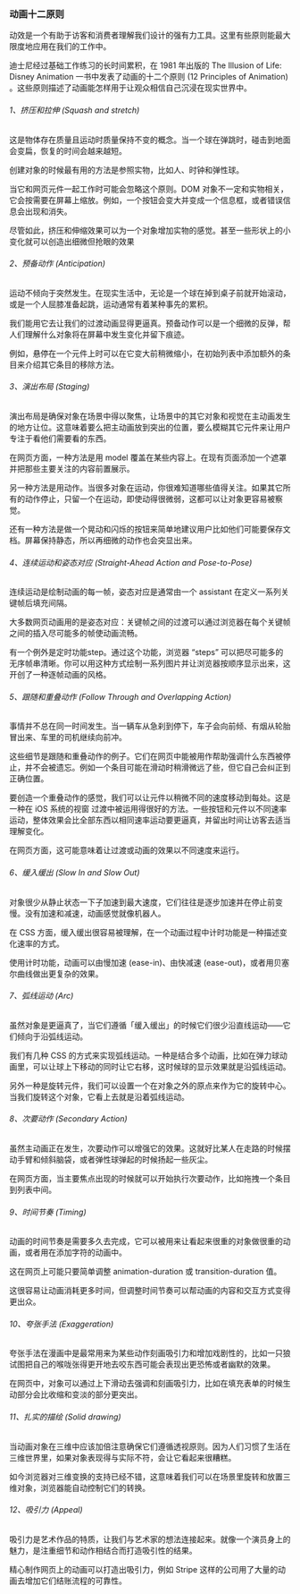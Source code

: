 ### 动画十二原则

动效是一个有助于访客和消费者理解我们设计的强有力工具。这里有些原则能最大限度地应用在我们的工作中。

迪士尼经过基础工作练习的长时间累积，在 1981 年出版的 The Illusion of Life: Disney Animation 一书中发表了动画的十二个原则 (12 Principles of Animation) 。这些原则描述了动画能怎样用于让观众相信自己沉浸在现实世界中。

###### 1、挤压和拉伸 (Squash and stretch)
这是物体存在质量且运动时质量保持不变的概念。当一个球在弹跳时，碰击到地面会变扁，恢复的时间会越来越短。

创建对象的时候最有用的方法是参照实物，比如人、时钟和弹性球。

当它和网页元件一起工作时可能会忽略这个原则。DOM 对象不一定和实物相关，它会按需要在屏幕上缩放。例如，一个按钮会变大并变成一个信息框，或者错误信息会出现和消失。

尽管如此，挤压和伸缩效果可以为一个对象增加实物的感觉。甚至一些形状上的小变化就可以创造出细微但抢眼的效果

###### 2、预备动作 (Anticipation)
运动不倾向于突然发生。在现实生活中，无论是一个球在掉到桌子前就开始滚动，或是一个人屈膝准备起跳，运动通常有着某种事先的累积。

我们能用它去让我们的过渡动画显得更逼真。预备动作可以是一个细微的反弹，帮人们理解什么对象将在屏幕中发生变化并留下痕迹。

例如，悬停在一个元件上时可以在它变大前稍微缩小，在初始列表中添加额外的条目来介绍其它条目的移除方法。

###### 3、演出布局 (Staging)
演出布局是确保对象在场景中得以聚焦，让场景中的其它对象和视觉在主动画发生的地方让位。这意味着要么把主动画放到突出的位置，要么模糊其它元件来让用户专注于看他们需要看的东西。

在网页方面，一种方法是用 model 覆盖在某些内容上。在现有页面添加一个遮罩并把那些主要关注的内容前置展示。

另一种方法是用动作。当很多对象在运动，你很难知道哪些值得关注。如果其它所有的动作停止，只留一个在运动，即使动得很微弱，这都可以让对象更容易被察觉。

还有一种方法是做一个晃动和闪烁的按钮来简单地建议用户比如他们可能要保存文档。屏幕保持静态，所以再细微的动作也会突显出来。

###### 4、连续运动和姿态对应 (Straight-Ahead Action and Pose-to-Pose)
连续运动是绘制动画的每一帧，姿态对应是通常由一个 assistant 在定义一系列关键帧后填充间隔。

大多数网页动画用的是姿态对应：关键帧之间的过渡可以通过浏览器在每个关键帧之间的插入尽可能多的帧使动画流畅。

有一个例外是定时功能step。通过这个功能，浏览器 “steps” 可以把尽可能多的无序帧串清晰。你可以用这种方式绘制一系列图片并让浏览器按顺序显示出来，这开创了一种逐帧动画的风格。

###### 5、跟随和重叠动作 (Follow Through and Overlapping Action)
事情并不总在同一时间发生。当一辆车从急刹到停下，车子会向前倾、有烟从轮胎冒出来、车里的司机继续向前冲。

这些细节是跟随和重叠动作的例子。它们在网页中能被用作帮助强调什么东西被停止，并不会被遗忘。例如一个条目可能在滑动时稍滑微远了些，但它自己会纠正到正确位置。

要创造一个重叠动作的感觉，我们可以让元件以稍微不同的速度移动到每处。这是一种在 iOS 系统的视窗 过渡中被运用得很好的方法。一些按钮和元件以不同速率运动，整体效果会比全部东西以相同速率运动要更逼真，并留出时间让访客去适当理解变化。

在网页方面，这可能意味着让过渡或动画的效果以不同速度来运行。

###### 6、缓入缓出 (Slow In and Slow Out)
对象很少从静止状态一下子加速到最大速度，它们往往是逐步加速并在停止前变慢。没有加速和减速，动画感觉就像机器人。

在 CSS 方面，缓入缓出很容易被理解，在一个动画过程中计时功能是一种描述变化速率的方式。

使用计时功能，动画可以由慢加速 (ease-in)、由快减速 (ease-out)，或者用贝塞尔曲线做出更复杂的效果。

###### 7、弧线运动 (Arc)
虽然对象是更逼真了，当它们遵循「缓入缓出」的时候它们很少沿直线运动——它们倾向于沿弧线运动。

我们有几种 CSS 的方式来实现弧线运动。一种是结合多个动画，比如在弹力球动画里，可以让球上下移动的同时让它右移，这时候球的显示效果就是沿弧线运动。

另外一种是旋转元件，我们可以设置一个在对象之外的原点来作为它的旋转中心。当我们旋转这个对象，它看上去就是沿着弧线运动。

###### 8、次要动作 (Secondary Action)
虽然主动画正在发生，次要动作可以增强它的效果。这就好比某人在走路的时候摆动手臂和倾斜脑袋，或者弹性球弹起的时候扬起一些灰尘。

在网页方面，当主要焦点出现的时候就可以开始执行次要动作，比如拖拽一个条目到列表中间。

###### 9、时间节奏 (Timing)
动画的时间节奏是需要多久去完成，它可以被用来让看起来很重的对象做很重的动画，或者用在添加字符的动画中。

这在网页上可能只要简单调整 animation-duration 或 transition-duration 值。

这很容易让动画消耗更多时间，但调整时间节奏可以帮动画的内容和交互方式变得更出众。

###### 10、夸张手法 (Exaggeration)
夸张手法在漫画中是最常用来为某些动作刻画吸引力和增加戏剧性的，比如一只狼试图把自己的喉咙张得更开地去咬东西可能会表现出更恐怖或者幽默的效果。

在网页中，对象可以通过上下滑动去强调和刻画吸引力，比如在填充表单的时候生动部分会比收缩和变淡的部分更突出。

###### 11、扎实的描绘 (Solid drawing)
当动画对象在三维中应该加倍注意确保它们遵循透视原则。因为人们习惯了生活在三维世界里，如果对象表现得与实际不符，会让它看起来很糟糕。

如今浏览器对三维变换的支持已经不错，这意味着我们可以在场景里旋转和放置三维对象，浏览器能自动控制它们的转换。

###### 12、吸引力 (Appeal)
吸引力是艺术作品的特质，让我们与艺术家的想法连接起来。就像一个演员身上的魅力，是注重细节和动作相结合而打造吸引性的结果。

精心制作网页上的动画可以打造出吸引力，例如 Stripe 这样的公司用了大量的动画去增加它们结账流程的可靠性。
